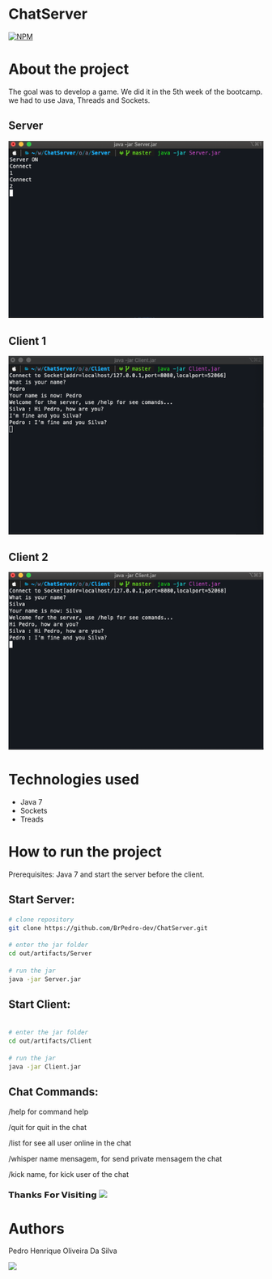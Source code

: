 # ChatServer
[![NPM](https://img.shields.io/npm/l/react)](https://github.com/BrPedro-dev/ChatServer/blob/master/LICENSE) 

# About the project

The goal was to develop a game. We did it in the 5th week of the bootcamp. we had to use Java, Threads and Sockets.
## Server
![Server](https://github.com/BrPedro-dev/ChatServer/blob/master/Imagens/Server.png)

## Client 1
![Client 1](https://github.com/BrPedro-dev/ChatServer/blob/master/Imagens/Client-1.png)

## Client 2
![Client 2](https://github.com/BrPedro-dev/ChatServer/blob/master/Imagens/Client-2.png)

# Technologies used 

- Java 7
- Sockets
- Treads

# How to run the project 

Prerequisites: Java 7 and start the server before the client.

## Start Server:

```bash
# clone repository 
git clone https://github.com/BrPedro-dev/ChatServer.git

# enter the jar folder 
cd out/artifacts/Server

# run the jar 
java -jar Server.jar
```

## Start Client:

```bash

# enter the jar folder 
cd out/artifacts/Client

# run the jar 
java -jar Client.jar
```

## Chat Commands: 

/help for command help

/quit for quit in the chat

/list for see all user online in the chat

/whisper name mensagem, for send private mensagem the chat

/kick name, for kick user of the chat


<h3>𝗧𝗵𝗮𝗻𝗸𝘀 𝗙𝗼𝗿 𝗩𝗶𝘀𝗶𝘁𝗶𝗻𝗴 <img height="40" src="https://emoji.gg/assets/emoji/7333-parrotdance.gif"> </h3>

# Authors

Pedro Henrique Oliveira Da Silva

<a href="http://www.linkedin.com/in/pedro-silva-dev" target="_blank"><img src="https://img.shields.io/badge/-LinkedIn-%230077B5?style=for-the-badge&logo=linkedin&logoColor=white" target="_blank"></a> 
